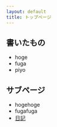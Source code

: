 ```yaml
---
layout: default
title: トップページ
---
```


## 書いたもの
* hoge
* fuga
* piyo


## サブページ
* hogehoge
* fugafuga
* [日記](diary/)
